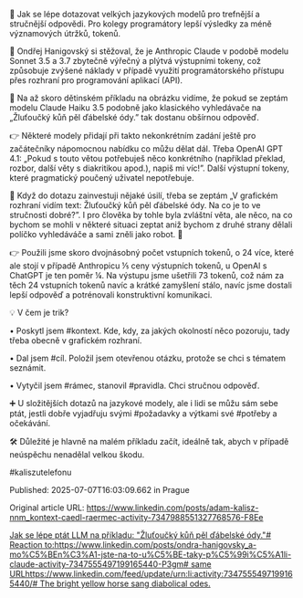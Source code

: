 🎠 Jak se lépe dotazovat velkých jazykových modelů pro trefnější a stručnější odpovědi. Pro kolegy programátory lepší výsledky za méně významových útržků, tokenů.


🤔 Ondřej Hanigovský si stěžoval, že je Anthropic Claude v podobě modelu Sonnet 3.5 a 3.7 zbytečně výřečný a plýtvá výstupními tokeny, což způsobuje zvýšené náklady v případě využití programátorského přístupu přes rozhraní pro programování aplikací (API).


🧐 Na až skoro dětinském příkladu na obrázku vidíme, že pokud se zeptám modelu Claude Haiku 3.5 podobně jako klasického vyhledávače na „Žluťoučký kůň pěl ďábelské ódy.” tak dostanu obšírnou odpověď.


👉 Některé modely přidají při takto nekonkrétním zadání ještě pro začátečníky nápomocnou nabídku co můžu dělat dál. Třeba OpenAI GPT 4.1: „Pokud s touto větou potřebuješ něco konkrétního (například překlad, rozbor, další věty s diakritikou apod.), napiš mi víc!”. Další výstupní tokeny, které pragmatický poučený uživatel nepotřebuje.


🧐 Když do dotazu zainvestuji nějaké úsilí, třeba se zeptám „V grafickém rozhraní vidím text: Žluťoučký kůň pěl ďábelské ódy. Na co je to ve stručnosti dobré?”. I pro člověka by tohle byla zvláštní věta, ale něco, na co bychom se mohli v některé situaci zeptat aniž bychom z druhé strany dělali políčko vyhledáváče a sami zněli jako robot. 🤖


👉 Použili jsme skoro dvojnásobný počet vstupních tokenů, o 24 více, které ale stojí v případě Anthropicu ⅕ ceny výstupních tokenů, u OpenAI s ChatGPT je ten poměr ¼. Na výstupu jsme ušetřili 73 tokenů, což nám za těch 24 vstupních tokenů navíc a krátké zamyšlení stálo, navíc jsme dostali lepší odpověď a potrénovali konstruktivní komunikaci.


💡 V čem je trik?

• Poskytl jsem #kontext. Kde, kdy, za jakých okolností něco pozoruju, tady třeba obecně v grafickém rozhraní.

• Dal jsem #cíl. Položil jsem otevřenou otázku, protože se chci s tématem seznámit.

• Vytyčil jsem #rámec, stanovil #pravidla. Chci stručnou odpověď.


➕ U složitějších dotazů na jazykové modely, ale i lidi se můžu sám sebe ptát, jestli dobře vyjadřuju svými #požadavky a výtkami své #potřeby a očekávání.


🛠️ Důležité je hlavně na malém příkladu začít, ideálně tak, abych v případě neúspěchu nenadělal velkou škodu.


#kaliszutelefonu


Published: 2025-07-07T16:03:09.662 in Prague

Original article URL: https://www.linkedin.com/posts/adam-kalisz-nnm_kontext-caedl-raermec-activity-7347988551327768576-F8Ee

[Jak se lépe ptát LLM na příkladu: "Žluťoučký kůň pěl ďábelské ódy."# Reaction to:https://www.linkedin.com/posts/ondra-hanigovsky_a-mo%C5%BEn%C3%A1-jste-na-to-u%C5%BE-taky-p%C5%99i%C5%A1li-claude-activity-7347555497199165440-P3gm# same URLhttps://www.linkedin.com/feed/update/urn:li:activity:7347555497199165440/# The bright yellow horse sang diabolical odes.](./media/prompt-very-yellow-horse.png)